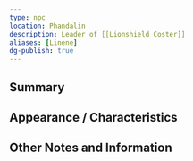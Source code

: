 ```yaml
---
type: npc
location: Phandalin
description: Leader of [[Lionshield Coster]]
aliases: [Linene]
dg-publish: true
---
```

## Summary


## Appearance / Characteristics


## Other Notes and Information